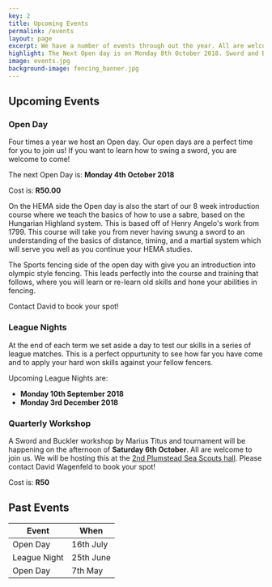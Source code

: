 ```yaml
---
key: 2
title: Upcoming Events
permalink: /events
layout: page
excerpt: We have a number of events through out the year. All are welcome to join us on our Open Days to get a taste and sense of what we do. Please contact us to book your place in the Open day session!
highlight: The Next Open day is on Monday 8th October 2018. Sword and Buckler Workshop on Saturday 6th October.
image: events.jpg
background-image: fencing_banner.jpg
---
```


## Upcoming Events

### Open Day

Four times a year we host an Open day. Our open days are a perfect time for you to join us! If you want to learn how to swing a sword, you are welcome to come!

The next Open Day is: **Monday 4th October 2018**

Cost is: **R50.00**

On the HEMA side the Open day is also the start of our 8 week introduction course where we teach the basics of how to use a sabre, based on the Hungarian Highland system. This is based off of Henry Angelo's work from 1799. This course will take you from never having swung a sword to an understanding of the basics of distance, timing, and a martial system which will serve you well as you continue your HEMA studies.

The Sports fencing side of the open day with give you an introduction into olympic style fencing. This leads perfectly into the course and training that follows, where you will learn or re-learn old skills and hone your abilities in fencing.

Contact David to book your spot!

### League Nights

At the end of each term we set aside a day to test our skills in a series of league matches. This is a perfect oppurtunity to see how far you have come and to apply your hard won skills against your fellow fencers.

Upcoming League Nights are:

* **Monday 10th September 2018**
* **Monday 3rd December 2018**

### Quarterly Workshop

A Sword and Buckler workshop by Marius Titus and tournament will be happening on the afternoon of **Saturday 6th October**. All are welcome to join us. We will be hosting this at the [2nd Plumstead Sea Scouts hall](https://goo.gl/maps/RvEz7Fo3J2F2). Please contact David Wagenfeld to book your spot!

Cost is: **R50**

## Past Events

|Event|When|
|----|----|
|Open Day|16th July|
|League Night|25th June|
|Open Day|7th May|
